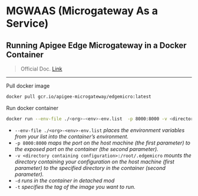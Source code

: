 # MGWAAS (Microgateway As a Service)

## Running Apigee Edge Microgateway in a Docker Container 

>Official Doc. [Link](https://apigee.com/about/tags/docker)

---

Pull docker image  

```bash
docker pull gcr.io/apigee-microgateway/edgemicro:latest
```

Run docker container

```bash
docker run --env-file ./<org>-<env>-env.list  -p 8000:8000 -v <directory containing configuration>:/root/.edgemicro -d -t emgw
```

* `--env-file ./<org>-<env>-env.list` *places the environment variables from your list into the container’s environment.*
* `-p 8000:8000` *maps the port on the host machine (the first parameter) to the exposed port on the container (the second parameter).*
* `-v <directory containing configuration>:/root/.edgemicro` *mounts the directory containing your configuration on the host machine (first parameter) to the specified directory in the container (second parameter).*
* `-d` *runs in the container in detached mod*
* `-t` *specifies the tag of the image you want to run.*